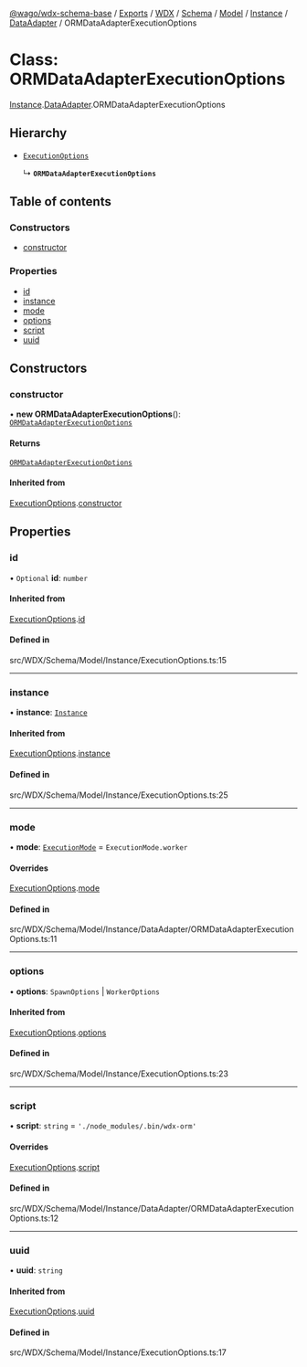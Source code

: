 [@wago/wdx-schema-base](../README.md) / [Exports](../modules.md) / [WDX](../modules/WDX.md) / [Schema](../modules/WDX.Schema.md) / [Model](../modules/WDX.Schema.Model.md) / [Instance](../modules/WDX.Schema.Model.Instance.md) / [DataAdapter](../modules/WDX.Schema.Model.Instance.DataAdapter.md) / ORMDataAdapterExecutionOptions

# Class: ORMDataAdapterExecutionOptions

[Instance](../modules/WDX.Schema.Model.Instance.md).[DataAdapter](../modules/WDX.Schema.Model.Instance.DataAdapter.md).ORMDataAdapterExecutionOptions

## Hierarchy

- [`ExecutionOptions`](WDX.Schema.Model.Instance.ExecutionOptions.md)

  ↳ **`ORMDataAdapterExecutionOptions`**

## Table of contents

### Constructors

- [constructor](WDX.Schema.Model.Instance.DataAdapter.ORMDataAdapterExecutionOptions.md#constructor)

### Properties

- [id](WDX.Schema.Model.Instance.DataAdapter.ORMDataAdapterExecutionOptions.md#id)
- [instance](WDX.Schema.Model.Instance.DataAdapter.ORMDataAdapterExecutionOptions.md#instance)
- [mode](WDX.Schema.Model.Instance.DataAdapter.ORMDataAdapterExecutionOptions.md#mode)
- [options](WDX.Schema.Model.Instance.DataAdapter.ORMDataAdapterExecutionOptions.md#options)
- [script](WDX.Schema.Model.Instance.DataAdapter.ORMDataAdapterExecutionOptions.md#script)
- [uuid](WDX.Schema.Model.Instance.DataAdapter.ORMDataAdapterExecutionOptions.md#uuid)

## Constructors

### constructor

• **new ORMDataAdapterExecutionOptions**(): [`ORMDataAdapterExecutionOptions`](WDX.Schema.Model.Instance.DataAdapter.ORMDataAdapterExecutionOptions.md)

#### Returns

[`ORMDataAdapterExecutionOptions`](WDX.Schema.Model.Instance.DataAdapter.ORMDataAdapterExecutionOptions.md)

#### Inherited from

[ExecutionOptions](WDX.Schema.Model.Instance.ExecutionOptions.md).[constructor](WDX.Schema.Model.Instance.ExecutionOptions.md#constructor)

## Properties

### id

• `Optional` **id**: `number`

#### Inherited from

[ExecutionOptions](WDX.Schema.Model.Instance.ExecutionOptions.md).[id](WDX.Schema.Model.Instance.ExecutionOptions.md#id)

#### Defined in

src/WDX/Schema/Model/Instance/ExecutionOptions.ts:15

___

### instance

• **instance**: [`Instance`](WDX.Schema.Model.Instance.Instance.md)

#### Inherited from

[ExecutionOptions](WDX.Schema.Model.Instance.ExecutionOptions.md).[instance](WDX.Schema.Model.Instance.ExecutionOptions.md#instance)

#### Defined in

src/WDX/Schema/Model/Instance/ExecutionOptions.ts:25

___

### mode

• **mode**: [`ExecutionMode`](../enums/WDX.Schema.Model.Instance.ExecutionMode.md) = `ExecutionMode.worker`

#### Overrides

[ExecutionOptions](WDX.Schema.Model.Instance.ExecutionOptions.md).[mode](WDX.Schema.Model.Instance.ExecutionOptions.md#mode)

#### Defined in

src/WDX/Schema/Model/Instance/DataAdapter/ORMDataAdapterExecutionOptions.ts:11

___

### options

• **options**: `SpawnOptions` \| `WorkerOptions`

#### Inherited from

[ExecutionOptions](WDX.Schema.Model.Instance.ExecutionOptions.md).[options](WDX.Schema.Model.Instance.ExecutionOptions.md#options)

#### Defined in

src/WDX/Schema/Model/Instance/ExecutionOptions.ts:23

___

### script

• **script**: `string` = `'./node_modules/.bin/wdx-orm'`

#### Overrides

[ExecutionOptions](WDX.Schema.Model.Instance.ExecutionOptions.md).[script](WDX.Schema.Model.Instance.ExecutionOptions.md#script)

#### Defined in

src/WDX/Schema/Model/Instance/DataAdapter/ORMDataAdapterExecutionOptions.ts:12

___

### uuid

• **uuid**: `string`

#### Inherited from

[ExecutionOptions](WDX.Schema.Model.Instance.ExecutionOptions.md).[uuid](WDX.Schema.Model.Instance.ExecutionOptions.md#uuid)

#### Defined in

src/WDX/Schema/Model/Instance/ExecutionOptions.ts:17
